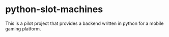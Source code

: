 python-slot-machines
====================

This is a pilot project that provides a backend written in python for a mobile gaming platform.

